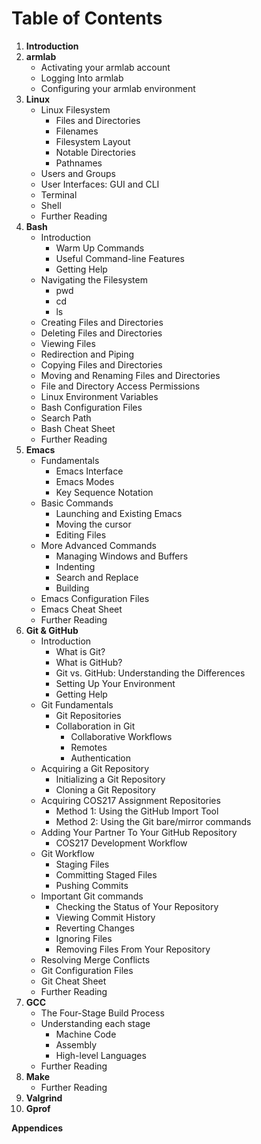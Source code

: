 # Table of Contents

1. **Introduction**
2. **armlab**
   * Activating your armlab account
   * Logging Into armlab
   * Configuring your armlab environment
3. **Linux**
   * Linux Filesystem
     * Files and Directories
     * Filenames
     * Filesystem Layout
     * Notable Directories
     * Pathnames
   * Users and Groups
   * User Interfaces: GUI and CLI
   * Terminal
   * Shell
   * Further Reading
4. **Bash**
   * Introduction&#x20;
     * Warm Up Commands
     * Useful Command-line Features
     * Getting Help
   * Navigating the Filesystem
     * pwd&#x20;
     * cd
     * ls
   * Creating Files and Directories
   * Deleting Files and Directories
   * Viewing Files
   * Redirection and Piping
   * Copying Files and Directories
   * Moving and Renaming Files and Directories
   * File and Directory Access Permissions
   * Linux Environment Variables
   * Bash Configuration Files
   * Search Path
   * Bash Cheat Sheet
   * Further Reading
5. **Emacs**
   * Fundamentals
     * Emacs Interface
     * Emacs Modes
     * Key Sequence Notation
   * Basic Commands
     * Launching and Existing Emacs
     * Moving the cursor
     * Editing Files
   * More Advanced Commands
     * Managing Windows and Buffers
     * Indenting
     * Search and Replace
     * Building
   * Emacs Configuration Files
   * Emacs Cheat Sheet
   * Further Reading
6. **Git & GitHub**
   * Introduction
     * What is Git?
     * What is GitHub?
     * Git vs. GitHub: Understanding the Differences
     * Setting Up Your Environment
     * Getting Help
   * Git Fundamentals
     * Git Repositories
     * Collaboration in Git
       * Collaborative Workflows
       * Remotes
       * Authentication
   * Acquiring a Git Repository
     * Initializing a Git Repository
     * Cloning a Git Repository
   * Acquiring COS217 Assignment Repositories
     * Method 1: Using the GitHub Import Tool
     * Method 2: Using the Git bare/mirror commands
   * Adding Your Partner To Your GitHub Repository
     * COS217 Development Workflow
   * Git Workflow
     * Staging Files
     * Committing Staged Files
     * Pushing Commits
   * Important Git commands
     * Checking the Status of Your Repository
     * Viewing Commit History
     * Reverting Changes
     * Ignoring Files
     * Removing Files From Your Repository
   * Resolving Merge Conflicts
   * Git Configuration Files
   * Git Cheat Sheet
   * Further Reading
7. **GCC**
   * The Four-Stage Build Process
   * Understanding each stage
     * Machine Code
     * Assembly
     * High-level Languages
   * Further Reading
8. **Make**
   * Further Reading
9. **Valgrind**
10. **Gprof**

**Appendices**























































